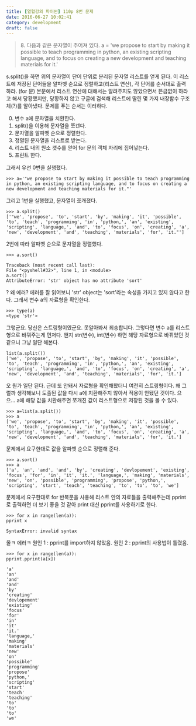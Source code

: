 ```yaml
---
title: [열혈강의 파이썬] 110p 8번 문제
date: 2016-06-27 10:02:41
category: development
draft: false
---
```


<blockquote>
8. 다음과 같은 문자열이 주어져 있다.
a = 'we propose to start by making it possible to teach programming in python, an existing scripting language, and to focus on creating a new development and teaching materials for it.'
</blockquote>

s.split()을 하면 위의 문자열이 단어 단위로 분리된 문자열 리스트를 얻게 된다. 이 리스트에 저장된 단어들을 알파벳 순으로 정렬하고(리스트 연산), 각 단어를 순서대로 출력하라. (for 문)
본문에서 리스트 연산에 대해서는 알려주지도 않았으면서 뜬금없이 하라고 해서 당황했지만, 당황하지 않고 구글에 검색해 리스트에 딸린 몇 가지 내장함수 구조체(?)를 알아냈다. 문제를 푸는 순서는 이러하다.

0. 변수 a에 문자열을 치환한다.
1. split()을 이용해 문자열을 쪼갠다.
1. 문자열을 알파벳 순으로 정렬한다.
1. 정렬된 문자열을 리스트로 받는다.
1. 리스트 내의 원소 갯수를 얻어 for 문의 객체 자리에 집어넣는다.
1. 프린트 한다.

그래서 우선 0번을 실행했다.

```shell
>>> a='"we propose to start by making it possible to teach programming in python, an existing scripting language, and to focus on creating a new development and teaching materials for it."'
```

그리고 1번을 실행했고, 문자열이 쪼개졌다.

```shell
>>> a.split()
['"we', 'propose', 'to', 'start', 'by', 'making', 'it', 'possible', 'to', 'teach', 'programming', 'in', 'python,', 'an', 'existing', 'scripting', 'language,', 'and', 'to', 'focus', 'on', 'creating', 'a', 'new', 'development', 'and', 'teaching', 'materials', 'for', 'it."']
```

2번에 따라 알파벳 순으로 문자열을 정렬했다.

```shell
>>> a.sort()

Traceback (most recent call last):
File "<pyshell#32>", line 1, in <module>
a.sort()
AttributeError: 'str' object has no attribute 'sort'
```

? 왜 에러? 에러를 잘 읽어보니 'str' object는 'sort'라는 속성을 가지고 있지 않다고 한다. 그래서 변수 a의 자료형을 확인한다.

```shell
>>> type(a)
<type 'str'>
```

그렇군요. 당신은 스트링형이였군요. 못알아봐서 죄송합니다. 그렇다면 변수 a를 리스트형으로 바꿔주는게 먼저다. 왠지 str(변수), int(변수) 하면 해당 자료형으로 바뀌었던 것 같으니 그냥 일단 해본다.

```shell
list(a.split())
['we', 'propose', 'to', 'start', 'by', 'making', 'it', 'possible', 'to', 'teach', 'programming', 'in', 'python,', 'an', 'existing', 'scripting', 'language,', 'and', 'to', 'focus', 'on', 'creating', 'a', 'new', 'development', 'and', 'teaching', 'materials', 'for', 'it.']
```

오 뭔가 일단 된다. 근데 또 안돼서 자료형을 확인해봤더니 여전히 스트링형이다. 왜 그럴까 생각해보니 도출된 값을 다시 a에 치환해주지 않아서 적용이 안됐던 것이다. 으으... a에 해당 값을 치환해주면 쪼개진 값이 리스트형으로 저장된 것을 볼 수 있다.

```shell
>>> a=list(a.split())
>>> a
['we', 'propose', 'to', 'start', 'by', 'making', 'it', 'possible', 'to', 'teach', 'programming', 'in', 'python,', 'an', 'existing', 'scripting', 'language,', 'and', 'to', 'focus', 'on', 'creating', 'a', 'new', 'development', 'and', 'teaching', 'materials', 'for', 'it.']
```

문제에서 요구한대로 값을 알파벳 순으로 정렬해 준다.

```shell
>>> a.sort()
>>> a
['a', 'an', 'and', 'and', 'by', 'creating', 'devlopement', 'existing', 'focus', 'for', 'in', 'it', 'it.', 'language,', 'making', 'materials', 'new', 'on', 'possible', 'programming', 'propose', 'python,', 'scripting', 'start', 'teach', 'teaching', 'to', 'to', 'to', 'we']
```

문제에서 요구한대로 for 반복문을 사용해 리스트 안의 자료들을 출력해주는데 pprint로 출력하면 더 보기 좋을 것 같아 print 대신 pprint를 사용하기로 한다.

```shell
>>> for x in range(len(a)):
pprint x

SyntaxError: invalid syntax
```

올ㅋ 에러ㅋ
원인 1 : pprint를 import하지 않았음.
원인 2 : pprint의 사용법이 틀렸음.

```shell
>>> for x in range(len(a)):
pprint.pprint(a[x])

'a'
'an'
'and'
'and'
'by'
'creating'
'devlopement'
'existing'
'focus'
'for'
'in'
'it'
'it.'
'language,'
'making'
'materials'
'new'
'on'
'possible'
'programming'
'propose'
'python,'
'scripting'
'start'
'teach'
'teaching'
'to'
'to'
'to'
'we'
```

